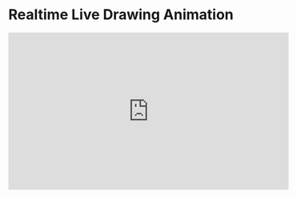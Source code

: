 # Realtime Live Drawing Animation

<iframe width="560" height="315" src="https://www.youtube.com/watch?v=gauyiv0FYQo" frameborder="0" allow="autoplay; encrypted-media" allowfullscreen></iframe>
